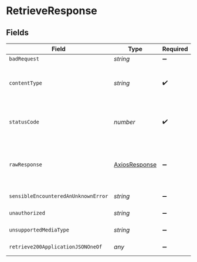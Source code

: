 # RetrieveResponse


## Fields

| Field                                                   | Type                                                    | Required                                                | Description                                             |
| ------------------------------------------------------- | ------------------------------------------------------- | ------------------------------------------------------- | ------------------------------------------------------- |
| `badRequest`                                            | *string*                                                | :heavy_minus_sign:                                      | Bad Request                                             |
| `contentType`                                           | *string*                                                | :heavy_check_mark:                                      | HTTP response content type for this operation           |
| `statusCode`                                            | *number*                                                | :heavy_check_mark:                                      | HTTP response status code for this operation            |
| `rawResponse`                                           | [AxiosResponse](https://axios-http.com/docs/res_schema) | :heavy_minus_sign:                                      | Raw HTTP response; suitable for custom response parsing |
| `sensibleEncounteredAnUnknownError`                     | *string*                                                | :heavy_minus_sign:                                      | Internal Server Error                                   |
| `unauthorized`                                          | *string*                                                | :heavy_minus_sign:                                      | Not authorized                                          |
| `unsupportedMediaType`                                  | *string*                                                | :heavy_minus_sign:                                      | Unsupported Media Type                                  |
| `retrieve200ApplicationJSONOneOf`                       | *any*                                                   | :heavy_minus_sign:                                      | Returns the extraction.                                 |